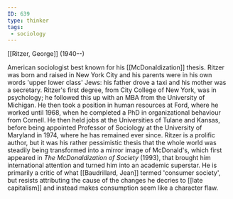 ```yaml
---
ID: 639
type: thinker
tags: 
 - sociology
---
```


[[Ritzer, George]]
 (1940--)


American sociologist best known for his
[[McDonaldization]] thesis.
Ritzer was born and raised in New York City and his parents were in his
own words 'upper lower class' Jews: his father drove a taxi and his
mother was a secretary. Ritzer's first degree, from City College of New
York, was in psychology; he followed this up with an MBA from the
University of Michigan. He then took a position in human resources at
Ford, where he worked until 1968, when he completed a PhD in
organizational behaviour from Cornell. He then held jobs at the
Universities of Tulane and Kansas, before being appointed Professor of
Sociology at the University of Maryland in 1974, where he has remained
ever since. Ritzer is a prolific author, but it was his rather
pessimistic thesis that the whole world was steadily being transformed
into a mirror image of McDonald's, which first appeared in *The McDonaldization of Society* (1993), that brought him international
attention and turned him into an academic superstar. He is primarily a
critic of what [[Baudrillard, Jean]] termed
'consumer society', but resists attributing the cause of the changes he
decries to [[late capitalism]] and instead makes
consumption seem like a character flaw.
